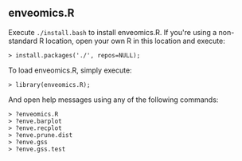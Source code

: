 ## enveomics.R

Execute `./install.bash` to install enveomics.R. If you're using a non-standard R
location, open your own R in this location and execute:

    > install.packages('./', repos=NULL);

To load enveomics.R, simply execute:

    > library(enveomics.R);

And open help messages using any of the following commands:

    > ?enveomics.R
    > ?enve.barplot
    > ?enve.recplot
    > ?enve.prune.dist
    > ?enve.gss
    > ?enve.gss.test


